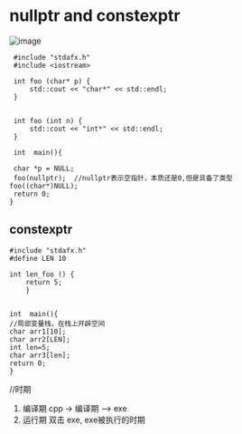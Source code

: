 ﻿# nullptr and constexptr

![image](https://user-images.githubusercontent.com/38579506/117966455-95e9ea00-b32c-11eb-9367-bd80badc6c59.png)

 ``` 
  #include "stdafx.h"
  #include <iostream>
  
  int foo (char* p) {
      std::cout << "char*" << std::endl;
  }
  
  
  int foo (int n) {
      std::cout << "int*" << std::endl;
  }
  
  int  main(){
  
  char *p = NULL;
  foo(nullptr);  //nullptr表示空指针，本质还是0,但是具备了类型  foo((char*)NULL);
  return 0;
 }
 ```
 
 
 ## constexptr
 
  ``` 
  #include "stdafx.h"
  #define LEN 10
  
  int len_foo () {
      return 5;
      }

  
  int  main(){
  //局部变量栈，在栈上开辟空间
  char arr1[10];
  char arr2[LEN];
  int len=5;
  char arr3[len];
  return 0;
 }
 ```

//时期
1. 编译期  cpp -> 编译期 --> exe 
2. 运行期  双击 exe, exe被执行的时期



